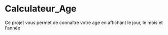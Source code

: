 # Calculateur_Age
 Ce projet vous permet de connaître votre age en affichant le jour, le mois et l'année
